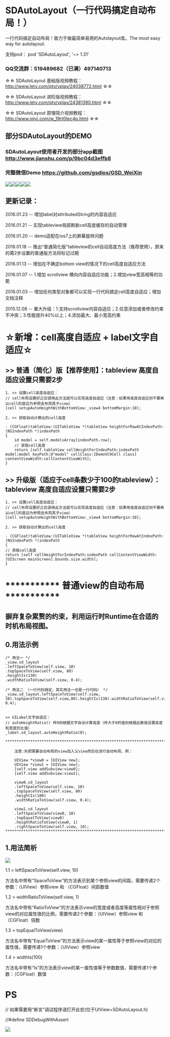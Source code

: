 # SDAutoLayout（一行代码搞定自动布局！）
一行代码搞定自动布局！致力于做最简单易用的Autolayout库。The most easy way for autolayout.

支持pod：  pod 'SDAutoLayout', '~> 1.31'

### QQ交流群：519489682（已满）497140713

☆☆ SDAutoLayout 基础版视频教程：http://www.letv.com/ptv/vplay/24038772.html ☆☆

☆☆ SDAutoLayout 进阶版视频教程：http://www.letv.com/ptv/vplay/24381390.html ☆☆

☆☆ SDAutoLayout 原理简介视频教程：http://www.iqiyi.com/w_19rt0tec4p.html ☆☆

## 部分SDAutoLayout的DEMO
### SDAutoLayout使用者开发的部分app截图 http://www.jianshu.com/p/9bc04d3effb8
### 完整微信Demo https://github.com/gsdios/GSD_WeiXin

![](http://ww3.sinaimg.cn/mw690/9b8146edgw1f1nm3pziawg205u0a0qv5.gif)![](http://ww1.sinaimg.cn/bmiddle/9b8146edgw1f06aoe2umhg206e0b4u0x.gif)![](http://ww3.sinaimg.cn/mw690/9b8146edgw1f1nm3lweg3g207s0dcu0x.gif)![](http://ww4.sinaimg.cn/bmiddle/9b8146edgw1ezal3smihcg206y0ciqv5.gif)![](http://ww2.sinaimg.cn/bmiddle/9b8146edgw1eya1jv951ig208c0etqv5.gif)


## 更新记录：

2016.01.23 -- 增加label对attributedString的内容自适应

2016.01.21 -- 实现tableview局部刷新cell高度缓存的自动管理

2016.01.20 -- demo适配在ios7上的屏幕旋转问题

2016.01.18 -- 推出“普通简化版”tableview的cell自动高度方法（推荐使用），原来的需2步设置的普通版方法将标记过期

2016.01.13 -- 增加在不确定bottom view的情况下的cell高度自适应方法

2016.01.07 -- 1.增加 scrollview 横向内容自适应功能；2.增加view宽高相等的功能

2016.01.03 -- 增加任何类型对象都可以实现一行代码搞定cell高度自适应；增加文档注释

2015.12.08 -- 重大升级：1.支持scrollview内容自适应；2.任意添加或者修改约束不冲突；3.性能提升40%以上；4.添加最大、最小宽高约束






#    ☆新增：cell高度自适应 + label文字自适应☆


##    >> 普通（简化）版【推荐使用】：tableview 高度自适应设置只需要2步
    
    1. >> 设置cell高度自适应：
    // cell布局设置好之后调用此方法就可以实现高度自适应（注意：如果用高度自适应则不要再以cell的底边为参照去布局其子view）
    [cell setupAutoHeightWithBottomView:_view4 bottomMargin:10];
    
    2. >> 获取自动计算出的cell高度
    
    - (CGFloat)tableView:(UITableView *)tableView heightForRowAtIndexPath:(NSIndexPath *)indexPath
    {
        id model = self.modelsArray[indexPath.row];
        // 获取cell高度
        return [self.tableView cellHeightForIndexPath:indexPath model:model keyPath:@"model" cellClass:[DemoVC9Cell class]  contentViewWidth:cellContentViewWith];
    }


##    >> 升级版（适应于cell条数少于100的tableview）：tableview 高度自适应设置只需要2步
    
    1. >> 设置cell高度自适应：
    // cell布局设置好之后调用此方法就可以实现高度自适应（注意：如果用高度自适应则不要再以cell的底边为参照去布局其子view）
    [cell setupAutoHeightWithBottomView:_view4 bottomMargin:10];
    
    2. >> 获取自动计算出的cell高度 
    
    - (CGFloat)tableView:(UITableView *)tableView heightForRowAtIndexPath:(NSIndexPath *)indexPath
    {
    // 获取cell高度
    return [self cellHeightForIndexPath:indexPath cellContentViewWidth:[UIScreen mainScreen].bounds.size.width];
    }
    
    
# ***********  普通view的自动布局  ***********

## 摒弃复杂累赘的约束，利用运行时Runtime在合适的时机布局视图。

## 0.用法示例
    /* 用法一 */
    _view.sd_layout
    .leftSpaceToView(self.view, 10)
    .topSpaceToView(self.view, 80)
    .heightIs(130)
    .widthRatioToView(self.view, 0.4);  

    /* 用法二 （一行代码搞定，其实用法一也是一行代码） */
    _view.sd_layout.leftSpaceToView(self.view, 10).topSpaceToView(self.view,80).heightIs(130).widthRatioToView(self.view, 0.4);
    
    
    >> UILabel文字自适应：
    // autoHeightRatio() 传0则根据文字自动计算高度（传大于0的值则根据此数值设置高度和宽度的比值）
    _label.sd_layout.autoHeightRatio(0);
    
    *******************************************************************************
        
        注意:先把需要自动布局的view加入父view然后在进行自动布局，例： 
        
        UIView *view0 = [UIView new];
        UIView *view1 = [UIView new];
        [self.view addSubview:view0];
        [self.view addSubview:view1];
        
        view0.sd_layout
        .leftSpaceToView(self.view, 10)
        .topSpaceToView(self.view, 80)
        .heightIs(100)
        .widthRatioToView(self.view, 0.4);
        
        view1.sd_layout
        .leftSpaceToView(view0, 10)
        .topEqualToView(view0)
        .heightRatioToView(view0, 1)
        .rightSpaceToView(self.view, 10);
    *******************************************************************************

## 1.用法简析

![](http://ww1.sinaimg.cn/mw690/9b8146edgw1ex4or5ixkjj20k60gw3zg.jpg)


   1.1 > leftSpaceToView(self.view, 10)
   
   方法名中带有“SpaceToView”的方法表示到某个参照view的间距，需要传递2个参数：（UIView）参照view 和 （CGFloat）间距数值
   
   1.2 > widthRatioToView(self.view, 1)
   
   方法名中带有“RatioToView”的方法表示view的宽度或者高度等属性相对于参照view的对应属性值的比例，需要传递2个参数：（UIView）参照view 和 （CGFloat）倍数
   
   1.3 > topEqualToView(view)
   
   方法名中带有“EqualToView”的方法表示view的某一属性等于参照view的对应的属性值，需要传递1个参数：（UIView）参照view
   
   1.4 > widthIs(100)
   
   方法名中带有“Is”的方法表示view的某一属性值等于参数数值，需要传递1个参数：（CGFloat）数值

# PS

// 如果需要用“断言”调试程序请打开此宏(位于UIView+SDAutoLayout.h)

//#define SDDebugWithAssert


![](http://ww3.sinaimg.cn/bmiddle/9b8146edgw1ex4mukixr6g209g07lhdt.gif)

